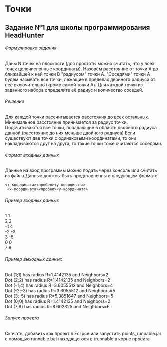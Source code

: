 # Точки
## Задание №1 для школы программирования HeadHunter
###### Формулировка задания
Даны N точек на плоскости (для простоты можно считать, что у всех точек целочисленные координаты).
Назовём расстояние от точки A до ближайшей к ней точки B "радиусом" точки A.
"Соседями" точки A будем называть все точки, лежащие в пределах двойного радиуса от неё включительно (кроме самой точки A).
Для каждой точки из заданного набора определите её радиус и количество соседей.
###### Решение
Для каждой точки рассчитывается расстояния до всех остальных. Минимальное расстояние принимается за радиус точки.
Подсчитываются все точки, попадающие в область двойного радиуса данной.(расстояние до них меньше двойного радиуса)
Если существуют две точки с одинаковыми координатами, то они накладываются друг на друга,
то такие точки тоже считаются соседями. 
###### Формат входных данных
Данные на вход программы можно подать через консоль или считать из файла.Данные должны быть представленны в следующем формате:<br>
<code>
<х-координата><пробел><у-координата>
</code>
<br>
<code>
<х-координата><пробел><у-координата>
</code>
###### Пример входных данных
1 1<br>
2 2<br>
-1 4<br>
-2 -3<br>
3 -5<br>
0 0<br>
7 9<br>
###### Пример выходных данных
Dot (1;1) has radius R=1.4142135 and Neighbors=2<br>
Dot (2;2) has radius R=1.4142135 and Neighbors=2<br>
Dot (-1;4) has radius R=3.6055512 and Neighbors=4<br>
Dot (-2;-3) has radius R=3.6055512 and Neighbors=5<br>
Dot (3;-5) has radius R=5.3851647 and Neighbors=5<br>
Dot (0;0) has radius R=1.4142135 and Neighbors=2<br>
Dot (7;9) has radius R=8.602325 and Neighbors=6<br>
###### Запуск проекта
Скачать, добавить как проект в Eclipce или запустить points_runnable.jar с помощью runnable.bat находящегося в \runnable в корне проекта
